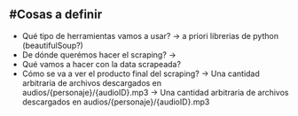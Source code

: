 #Cosas a definir
----------------

* Qué tipo de herramientas vamos a usar? 
    -> a priori librerias de python (beautifulSoup?)
* De dónde querémos hacer el scraping? 
    ->
* Qué vamos a hacer con la data scrapeada?
* Cómo se va a ver el producto final del scraping? 
    -> Una cantidad arbitraria de archivos descargados en audios/{personaje}/{audioID}.mp3
    -> Una cantidad arbitraria de archivos descargados en audios/{personaje}/{audioID}.mp3






